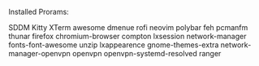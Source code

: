 Installed Prorams:

SDDM
Kitty
XTerm
awesome
dmenue
rofi
neovim
polybar
feh
pcmanfm
thunar
firefox
chromium-browser
compton
lxsession
network-manager
fonts-font-awesome
unzip
lxappearence
gnome-themes-extra
network-manager-openvpn   openvpn   openvpn-systemd-resolved
ranger
